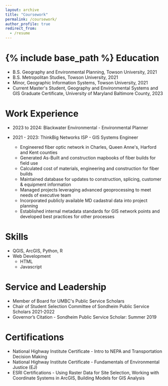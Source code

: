 ```yaml
---
layout: archive
title: "Coursework"
permalink: /coursework/
author_profile: true
redirect_from:
  - /resume
---
```


{% include base_path %}
Education
======
* B.S. Geography and Environmental Planning, Towson University, 2021
* B.S. Metropolitan Studies, Towson University, 2021
* Minor, Geographic Information Systems, Towson University, 2021
* Current Master's Student, Geography and Environmental Systems and GIS Graduate Certificate, University of Maryland Baltimore County, 2023

Work Experience
======
* 2023 to 2024: Blackwater Environmental - Environmental Planner

* 2021 - 2023: ThinkBig Networks ISP - GIS Systems Engineer                                                                                                         
  * Engineered fiber optic network in Charles, Queen Anne's, Harford and Kent counties
  * Generated As-Built and construction mapbooks of fiber builds for field use 
  * Calculated cost of materials, engineering and construction for fiber builds 
  * Maintained database for updates to construction, splicing, customer  & equipment information
  * Managed projects leveraging advanced geoprocessing to meet needs of executive team 
  * Incorporated publicly available MD cadastral data into project planning
  * Established internal metadata standards for GIS network points and developed best practices for other processes
  
Skills
======
* QGIS, ArcGIS, Python, R
* Web Development
  * HTML
  * Javascript
  
Service and Leadership
======
* Member of Board for UMBC's Public Service Scholars
* Chair of Student Selection Committee of Sondheim Public Service Scholars 2021-2022
* Governor’s Citation - Sondheim Public Service Scholar: Summer 2019

Certifications
======
* National Highway Institute Certificate - Intro to NEPA and Transportation Decision Making
* National Highway Institute Certificate - Fundamentals of Environmental Justice (EJ)
* ESRI Certifications - Using Raster Data for Site Selection, Working with Coordinate Systems in ArcGIS, Building Models for GIS Analysis
